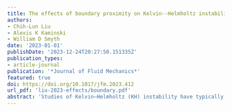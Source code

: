 ```yaml
---
title: The effects of boundary proximity on Kelvin--Helmholtz instability and turbulence
authors:
- Chih-Lun Liu
- Alexis K Kaminski
- William D Smyth
date: '2023-01-01'
publishDate: '2023-12-24T20:27:50.151335Z'
publication_types:
- article-journal
publication: '*Journal of Fluid Mechanics*'
featured: true
doi: https://doi.org/10.1017/jfm.2023.412
url_pdf: 'liu-2023-effects/boundary.pdf'
abstract: 'Studies of Kelvin–Helmholtz (KH) instability have typically modelled the initial flow as an isolated shear layer. In geophysical cases, however, the instability often occurs near boundaries and may therefore be influenced by boundary proximity effects. Ensembles of direct numerical simulations are conducted to understand the effect of boundary proximity on the evolution of the instability and the resulting turbulence. Ensemble averages are used to reduce sensitivity to small variations in initial conditions. Both the transition to turbulence and the resulting turbulent mixing are modified when the shear layer is near a boundary: the time scales for the onset of instability and turbulence are longer, and the height of the KH billow is reduced. Subharmonic instability is suppressed by the boundary because phase lock is prevented due to the diverging phase speeds of the KH and subharmonic modes. In addition, the disruptive influence of three-dimensional secondary instabilities on pairing is more profound as the two events coincide more closely. When the shear layer is far from the boundary, the shear-aligned convective instability is dominant; however, secondary central-core instability takes over when the shear layer is close to the boundary, providing an alternate route for the transition to turbulence. Both the efficiency of the resulting mixing and the turbulent diffusivity are dramatically reduced by boundary proximity effects.'
---
```

